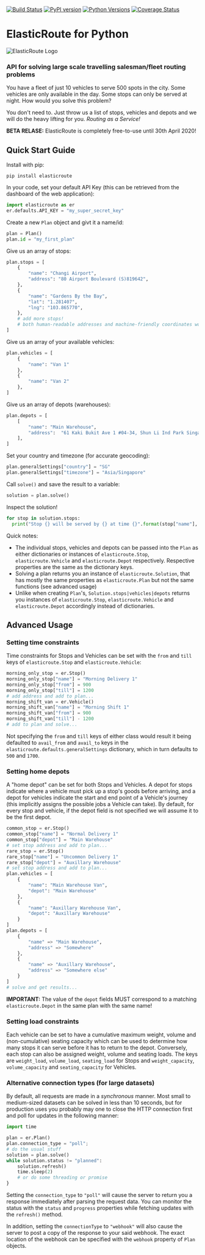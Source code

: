[![Build Status](https://travis-ci.com/detrack/elasticroute-python.svg?branch=master)](https://travis-ci.com/detrack/elasticroute-python)
[![PyPI version](https://badge.fury.io/py/elasticroute.svg)](https://badge.fury.io/py/elasticroute)
[![Python Versions](https://img.shields.io/pypi/pyversions/elasticroute.svg)](https://pypi.org/project/elasticroute/)
[![Coverage Status](https://coveralls.io/repos/github/detrack/elasticroute-python/badge.svg?branch=master)](https://coveralls.io/github/detrack/elasticroute-python?branch=master)

# ElasticRoute for Python

![ElasticRoute Logo](http://elasticroute.staging.wpengine.com/wp-content/uploads/2019/02/Elastic-Route-Logo-Text-on-right-e1551344046806.png)

### API for solving large scale travelling salesman/fleet routing problems

You have a fleet of just 10 vehicles to serve 500 spots in the city. Some vehicles are only available in the day. Some stops can only be served at night. How would you solve this problem?

You don't need to. Just throw us a list of stops, vehicles and depots and we will do the heavy lifting for you. _Routing as a Service!_

**BETA RELASE:**  ElasticRoute is completely free-to-use until 30th April 2020!

## Quick Start Guide

Install with pip:

    pip install elasticroute

In your code, set your default API Key (this can be retrieved from the dashboard of the web application):

```python
import elasticroute as er
er.defaults.API_KEY = "my_super_secret_key"
```

Create a new `Plan` object and givt it a name/id:

```python
plan = Plan()
plan.id = "my_first_plan"
```

Give us an array of stops:

```python
plan.stops = [
    {
        "name": "Changi Airport",
        "address": "80 Airport Boulevard (S)819642",
    },
    {
        "name": "Gardens By the Bay",
        "lat": "1.281407",
        "lng": "103.865770",
    },
    # add more stops!
    # both human-readable addresses and machine-friendly coordinates work!
]
```

Give us an array of your available vehicles:

```python
plan.vehicles = [
    {
        "name": "Van 1"
    },
    {
        "name": "Van 2"
    },
]
```

Give us an array of depots (warehouses):

```python
plan.depots = [
    [
        "name": "Main Warehouse",
        "address":  "61 Kaki Bukit Ave 1 #04-34, Shun Li Ind Park Singapore 417943",
    ],
]
```

Set your country and timezone (for accurate geocoding):

```python
plan.generalSettings["country"] = "SG"
plan.generalSettings["timezone"] = "Asia/Singapore"
```

Call `solve()` and save the result to a variable:

```python
solution = plan.solve()
```

Inspect the solution!

```python
for stop in solution.stops:
  print("Stop {} will be served by {} at time {}".format(stop["name"], stop["assign_to"], stop["eta"]))
```

Quick notes:

-   The individual stops, vehicles and depots can be passed into the `Plan` as either dictionaries or instances of `elasticroute.Stop`, `elasticroute.Vehicle` and `elasticroute.Depot` respectively. Respective properties are the same as the dictionary keys.
-   Solving a plan returns you an instance of `elasticroute.Solution`, that has mostly the same properties as `elasticroute.Plan` but not the same functions (see advanced usage)
-   Unlike when creating `Plan`'s, `Solution.stops|vehicles|depots` returns you instances of `elasticroute.Stop`, `elasticroute.Vehicle` and `elasticroute.Depot` accordingly instead of dictionaries.

## Advanced Usage

### Setting time constraints

Time constraints for Stops and Vehicles can be set with the `from` and `till` keys of `elasticroute.Stop` and `elasticroute.Vehicle`:

```python
morning_only_stop = er.Stop()
morning_only_stop["name"] = "Morning Delivery 1"
morning_only_stop["from"] = 900
morning_only_stop["till"] = 1200
# add address and add to plan...
morning_shift_van = er.Vehicle()
morning_shift_van["name"] = "Morning Shift 1"
morning_shift_van["from"] = 900
morning_shift_van["till"] - 1200
# add to plan and solve...
```

Not specifying the `from` and `till` keys of either class would result it being defaulted to `avail_from` and `avail_to` keys in the `elasticroute.defaults.generalSettings` dictionary, which in turn defaults to `500` and `1700`.

### Setting home depots

A "home depot" can be set for both Stops and Vehicles. A depot for stops indicate where a vehicle must pick up a stop's goods before arriving, and a depot for vehicles indicate the start and end point of a Vehicle's journey (this implicitly assigns the possible jobs a Vehicle can take).
By default, for every stop and vehicle, if the depot field is not specified we will assume it to be the first depot.
```python
common_stop = er.Stop()
common_stop["name"] = "Normal Delivery 1"
common_stop["depot"] = "Main Warehouse"
# set stop address and add to plan...
rare_stop = er.Stop()
rare_stop["name"] = "Uncommon Delivery 1"
rare_stop["depot"] = "Auxillary Warehouse"
# set stop address and add to plan...
plan.vehicles = [
    {
        "name": "Main Warehouse Van",
        "depot": "Main Warehouse"
    },
    {
        "name": "Auxillary Warehouse Van",
        "depot": "Auxillary Warehouse"
    }
]
plan.depots = [
    {
        "name" => "Main Warehouse",
        "address" => "Somewhere"
    },
    {
        "name" => "Auxillary Warehouse",
        "address" => "Somewhere else"
    }
]
# solve and get results...
```
**IMPORTANT:** The value of the `depot` fields MUST correspond to a matching `elasticroute.Depot` in the same plan with the same name!

### Setting load constraints
Each vehicle can be set to have a cumulative maximum weight, volume and (non-cumulative) seating capacity which can be used to determine how many stops it can serve before it has to return to the depot. Conversely, each stop can also be assigned weight, volume and seating loads.
The keys are `weight_load`, `volume_load`, `seating_load` for Stops and `weight_capacity`, `volume_capacity` and `seating_capacity` for Vehicles.

### Alternative connection types (for large datasets)
By default, all requests are made in a *synchronous* manner. Most small to medium-sized datasets can be solved in less than 10 seconds, but for production uses you probably may one to close the HTTP connection first and poll for updates in the following manner:
```python
import time

plan = er.Plan()
plan.connection_type = "poll";
# do the usual stuff
solution = plan.solve()
while solution.status != "planned":
    solution.refresh()
    time.sleep(2)
    # or do some threading or promise
}
```
Setting the `connection_type` to `"poll"` will cause the server to return you a response immediately after parsing the request data. You can monitor the status with the `status` and `progress` properties while fetching updates with the `refresh()` method.

In addition, setting the `connectionType` to `"webhook"` will also cause the server to post a copy of the response to your said webhook. The exact location of the webhook can be specified with the `webhook` property of `Plan` objects.